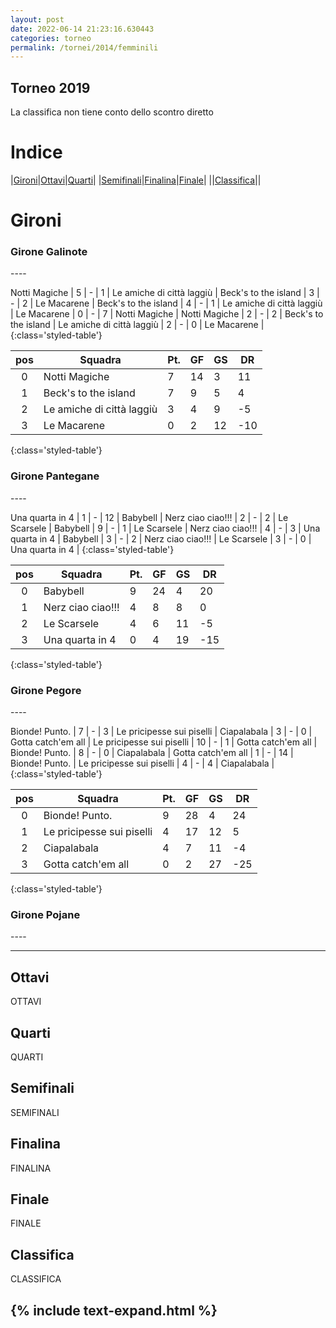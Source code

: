 ```yaml
---
layout: post
date: 2022-06-14 21:23:16.630443
categories: torneo
permalink: /tornei/2014/femminili
---
```

<link rel="stylesheet" href="../../assets/style.css">

## Torneo 2019 ##
La classifica non tiene conto dello scontro diretto

# Indice #

|<a href="#gironi">Gironi</a>|<a href="#ottavi">Ottavi</a>|<a href="#quarti">Quarti</a>|
|<a href="#semifinali">Semifinali</a>|<a href="#finalina">Finalina</a>|<a href="#finale">Finale</a>|
||<a href="#classifica">Classifica</a>||

# Gironi #

<h3>Girone Galinote</h3>
----



Notti Magiche | 5 | - | 1 | Le amiche di città laggiù |
Beck's to the island | 3 | - | 2 | Le Macarene |
Beck's to the island | 4 | - | 1 | Le amiche di città laggiù |
Le Macarene | 0 | - | 7 | Notti Magiche |
Notti Magiche | 2 | - | 2 | Beck's to the island |
Le amiche di città laggiù | 2 | - | 0 | Le Macarene |
{:class='styled-table'}

|**pos**|**Squadra**|**Pt.**|**GF**|**GS**|**DR**|
|:-----:|-----------|-------|------|------|------|
0| Notti Magiche | 7 | 14 | 3 | 11 |
1| Beck's to the island | 7 | 9 | 5 | 4 |
2| Le amiche di città laggiù | 3 | 4 | 9 | -5 |
3| Le Macarene | 0 | 2 | 12 | -10 |
{:class='styled-table'}

<h3>Girone Pantegane</h3>
----



Una quarta in 4 | 1 | - | 12 | Babybell |
Nerz ciao ciao!!! | 2 | - | 2 | Le Scarsele |
Babybell | 9 | - | 1 | Le Scarsele |
Nerz ciao ciao!!! | 4 | - | 3 | Una quarta in 4 |
Babybell | 3 | - | 2 | Nerz ciao ciao!!! |
Le Scarsele | 3 | - | 0 | Una quarta in 4 |
{:class='styled-table'}

|**pos**|**Squadra**|**Pt.**|**GF**|**GS**|**DR**|
|:-----:|-----------|-------|------|------|------|
0| Babybell | 9 | 24 | 4 | 20 |
1| Nerz ciao ciao!!! | 4 | 8 | 8 | 0 |
2| Le Scarsele | 4 | 6 | 11 | -5 |
3| Una quarta in 4 | 0 | 4 | 19 | -15 |
{:class='styled-table'}

<h3>Girone Pegore</h3>
----



Bionde! Punto. | 7 | - | 3 | Le pricipesse sui piselli |
Ciapalabala | 3 | - | 0 | Gotta catch'em all |
Le pricipesse sui piselli | 10 | - | 1 | Gotta catch'em all |
Bionde! Punto. | 8 | - | 0 | Ciapalabala |
Gotta catch'em all | 1 | - | 14 | Bionde! Punto. |
Le pricipesse sui piselli | 4 | - | 4 | Ciapalabala |
{:class='styled-table'}

|**pos**|**Squadra**|**Pt.**|**GF**|**GS**|**DR**|
|:-----:|-----------|-------|------|------|------|
0| Bionde! Punto. | 9 | 28 | 4 | 24 |
1| Le pricipesse sui piselli | 4 | 17 | 12 | 5 |
2| Ciapalabala | 4 | 7 | 11 | -4 |
3| Gotta catch'em all | 0 | 2 | 27 | -25 |
{:class='styled-table'}

<h3>Girone Pojane</h3>
----








----
## Ottavi ##

OTTAVI

## Quarti ##

QUARTI

## Semifinali ##

SEMIFINALI

## Finalina ##

FINALINA

## Finale ##

FINALE

## Classifica ##

CLASSIFICA

{% include text-expand.html %}
---